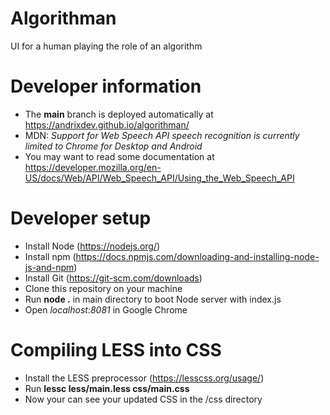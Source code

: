 # Algorithman
UI for a human playing the role of an algorithm

# Developer information
* The **main** branch is deployed automatically at https://andrixdev.github.io/algorithman/
* MDN: *Support for Web Speech API speech recognition is currently limited to Chrome for Desktop and Android*
* You may want to read some documentation at https://developer.mozilla.org/en-US/docs/Web/API/Web_Speech_API/Using_the_Web_Speech_API

# Developer setup
* Install Node (https://nodejs.org/)
* Install npm (https://docs.npmjs.com/downloading-and-installing-node-js-and-npm)
* Install Git (https://git-scm.com/downloads)
* Clone this repository on your machine
* Run **node .** in main directory to boot Node server with index.js
* Open *localhost:8081* in Google Chrome

# Compiling LESS into CSS
* Install the LESS preprocessor (https://lesscss.org/usage/)
* Run **lessc less/main.less css/main.css**
* Now your can see your updated CSS in the /css directory
